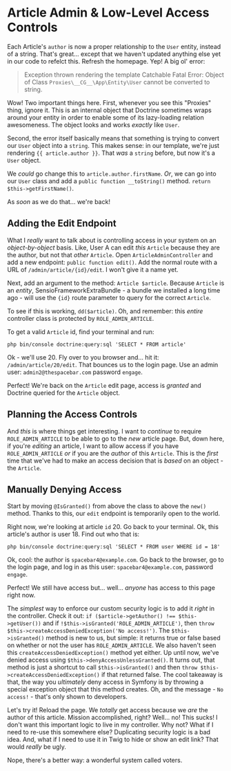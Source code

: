 # Article Admin & Low-Level Access Controls

Each Article's `author` is now a proper relationship to the `User` entity, instead
of a string. That's great... except that we haven't updated anything else yet in
our code to refelct this. Refresh the homepage. Yep! A big ol' error:

> Exception thrown rendering the template
> Catchable Fatal Error: Object of Class
> `Proxies\__CG__\App\Entity\User` cannot be converted to string.

Wow! Two important things here. First, whenever you see this "Proxies" thing, ignore
it. This is an internal object that Doctrine sometimes wraps around your entity
in order to enable some of its lazy-loading relation awesomeness. The object looks
and works *exactly* like `User`.

Second, the error itself basically means that something is trying to convert our
`User` object into a `string`. This makes sense: in our template, we're just
rendering `{{ article.author }}`. That *was* a `string` before, but now it's a
`User` object.

We *could* go change this to `article.author.firstName`. *Or*, we can go into
our `User` class and add a `public function __toString()` method. 
`return $this->getFirstName()`.

As *soon* as we do that... we're back!

## Adding the Edit Endpoint

What I *really* want to talk about is controlling access in your system on an
*object-by-object* basis. Like, User A can edit *this* `Article` because they are
the author, but not that *other* `Article`. Open `ArticleAdminController` and add
a new endpoint:  `public function edit()`. Add the normal route with a URL of
`/admin/article/{id}/edit`. I won't give it a name yet.

Next, add an argument to the method: `Article $article`. Because `Article` is an *entity*,
SensioFrameworkExtraBundle - a bundle we installed a long time ago - will use the
`{id}` route parameter to query for the correct `Article`.

To see if this is working, `dd($article)`. Oh, and remember: this *entire* controller
class is protected by `ROLE_ADMIN_ARTICLE`.

To get a valid `Article` id, find your terminal and run:

```terminal
php bin/console doctrine:query:sql 'SELECT * FROM article'
```

Ok - we'll use 20. Fly over to you browser and... hit it: `/admin/article/20/edit`.
That bounces us to the login page. Use an admin user: `admin2@thespacebar.com`
password `engage`.

Perfect! We're back on the `Article` edit page, access is *granted* and Doctrine
queried for the `Article` object.

## Planning the Access Controls

And *this* is where things get interesting. I want to *continue* to require
`ROLE_ADMIN_ARTICLE` to be able to go to the *new* article page. But, down here, if
you're *editing* an article, I want to allow access if you have `ROLE_ADMIN_ARTICLE`
*or* if you are the *author* of this `Article`. This is the *first* time that we've
had to make an access decision that is *based* on an object - the `Article`.

## Manually Denying Access

Start by moving `@IsGranted()` from above the class to above the `new()` method.
Thanks to this, our `edit` endpoint is temporarily open to the world.

Right now, we're looking at article `id` 20. Go back to your terminal. Ok, this
article's author is user 18. Find out who that is:

```terminal
php bin/console doctrine:query:sql 'SELECT * FROM user WHERE id = 18'
```

Ok, cool: the author is `spacebar4@example.com`. Go back to the browser, go to the
login page, and log in as this user: `spacebar4@example.com`, password `engage`.

Perfect! We still have access but... well... *anyone* has access to this page
right now.

The *simplest* way to enforce our custom security logic is to add it *right* in
the controller. Check it out: `if ($article->getAuthor() !== $this->getUser())`
and if `!$this->isGranted('ROLE_ADMIN_ARTICLE')`, then
`throw $this->createAccessDeniedException('No access!')`. The `$this->isGranted()`
method is new to us, but simple: it returns true or false based on whether or not
the user has `ROLE_ADMIN_ARTICLE`. We also haven't seen this `createAccessDeniedException()`
method yet either. Up until now, we've denied access using
`$this->denyAccessUnlessGranted()`. It turns out, that method is just a shortcut
to call `$this->isGranted()` and then `throw $this->createAccessDeniedException()` if
that returned false. The cool takeaway is that, the way you *ultimately* deny access
in Symfony is by throwing a special exception object that this method creates. Oh,
and the message - `No access!` - that's only shown to developers.

Let's try it! Reload the page. We *totally* get access because we *are* the author
of this article. Mission accomplished, right? Well... no! This sucks! I don't want
this important logic to live in my controller. Why not? What if I need to re-use
this somewhere else? Duplicating security logic is a bad idea. And, what if I need
to use it in Twig to hide or show an edit link? That would *really* be ugly.

Nope, there's a better way: a wonderful system called voters.
